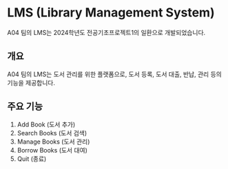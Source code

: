 # LMS (Library Management System)

A04 팀의 LMS는 2024학년도 전공기초프로젝트1의 일환으로 개발되었습니다.

## 개요

A04 팀의 LMS는 도서 관리를 위한 플랫폼으로, 도서 등록, 도서 대출, 반납, 관리 등의 기능을 제공합니다.

## 주요 기능

1) Add Book (도서 추가)
2) Search Books (도서 검색)
3) Manage Books (도서 관리)
4) Borrow Books (도서 대여)
5) Quit (종료)
